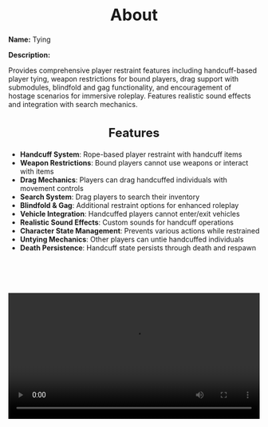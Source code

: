 <h1 style="text-align:center; font-size:2rem; font-weight:bold;">About</h1>

**Name:**
Tying

**Description:**

Provides comprehensive player restraint features including handcuff-based player tying, weapon restrictions for bound players, drag support with submodules, blindfold and gag functionality, and encouragement of hostage scenarios for immersive roleplay. Features realistic sound effects and integration with search mechanics.

<h2 style="text-align:center; font-size:1.5rem; font-weight:bold;">Features</h2>

- **Handcuff System**: Rope-based player restraint with handcuff items
- **Weapon Restrictions**: Bound players cannot use weapons or interact with items
- **Drag Mechanics**: Players can drag handcuffed individuals with movement controls
- **Search System**: Drag players to search their inventory
- **Blindfold & Gag**: Additional restraint options for enhanced roleplay
- **Vehicle Integration**: Handcuffed players cannot enter/exit vehicles
- **Realistic Sound Effects**: Custom sounds for handcuff operations
- **Character State Management**: Prevents various actions while restrained
- **Untying Mechanics**: Other players can untie handcuffed individuals
- **Death Persistence**: Handcuff state persists through death and respawn

<br><br>

<p align="center">
  <video width="900" style="max-width:100%; margin-bottom: 40px; margin-top: 20px;" controls>
    <source src="https://github.com/bleonheart/bleonheart.github.io/raw/refs/heads/main/docs/assets/Handcuffs.mp4" type="video/mp4">
    Your browser does not support the video tag.
  </video>
</p>

<br><br>


